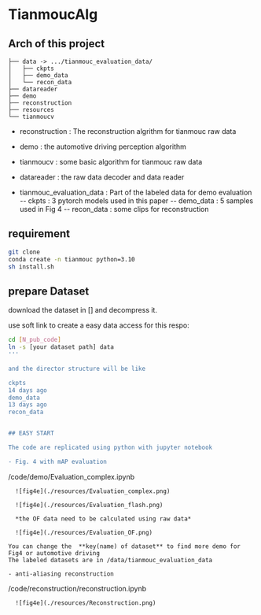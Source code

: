 # TianmoucAlg

## Arch of this project

```
├── data -> .../tianmouc_evaluation_data/
│   ├── ckpts
│   ├── demo_data
│   └── recon_data
├── datareader
├── demo
├── reconstruction
├── resources
└── tianmoucv
```


- reconstruction : The reconstruction algrithm for tianmouc raw data
- demo         : the automotive driving perception algorithm
- tianmoucv  : some basic algorithm for tianmouc raw data
- datareader : the raw data decoder and data reader

- tianmouc_evaluation_data : Part of the labeled data for demo evaluation
-- ckpts  : 3 pytorch models used in this paper
-- demo_data : 5 samples used in Fig 4
-- recon_data : some clips for reconstruction


## requirement

```bash
git clone  
conda create -n tianmouc python=3.10
sh install.sh
```
## prepare Dataset

download the dataset in [] and decompress it.

use soft link to create a easy data access for this respo:

```bash
cd [N_pub_code]
ln -s [your dataset path] data
'''

and the director structure will be like

ckpts
14 days ago 
demo_data
13 days ago 
recon_data


## EASY START

The code are replicated using python with jupyter notebook

- Fig. 4 with mAP evaluation
```
  /code/demo/Evaluation_complex.ipynb
```
  ![fig4e](./resources/Evaluation_complex.png)
  
  ![fig4e](./resources/Evaluation_flash.png)
  
  *the OF data need to be calculated using raw data*
  
  ![fig4e](./resources/Evaluation_OF.png)
  
You can change the  **key(name) of dataset** to find more demo for Fig4 or automotive driving 
The labeled datasets are in /data/tianmouc_evaluation_data
  
- anti-aliasing reconstruction
```
  /code/reconstruction/reconstruction.ipynb
```
  ![fig4e](./resources/Reconstruction.png)
  


